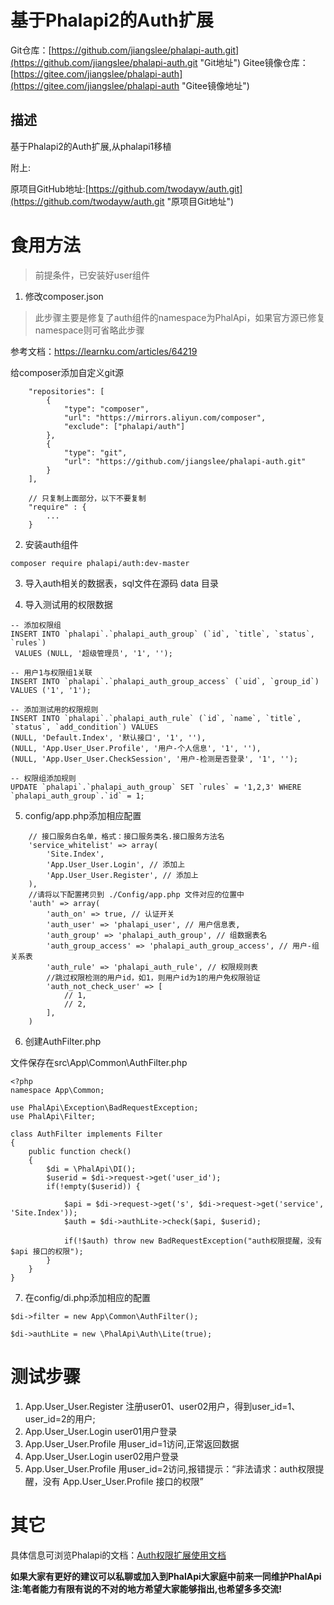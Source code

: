 
# 基于Phalapi2的Auth扩展

Git仓库：[https://github.com/jiangslee/phalapi-auth.git](https://github.com/jiangslee/phalapi-auth.git "Git地址")
Gitee镜像仓库：[https://gitee.com/jiangslee/phalapi-auth](https://gitee.com/jiangslee/phalapi-auth "Gitee镜像地址")

## 描述

基于Phalapi2的Auth扩展,从phalapi1移植

附上:

原项目GitHub地址:[https://github.com/twodayw/auth.git](https://github.com/twodayw/auth.git "原项目Git地址")

# 食用方法

> 前提条件，已安装好user组件

1. 修改composer.json

> 此步骤主要是修复了auth组件的namespace为PhalApi，如果官方源已修复namespace则可省略此步骤

参考文档：https://learnku.com/articles/64219

给composer添加自定义git源
```
	"repositories": [
		{
			"type": "composer",
			"url": "https://mirrors.aliyun.com/composer",
			"exclude": ["phalapi/auth"]
		},
		{
			"type": "git",
			"url": "https://github.com/jiangslee/phalapi-auth.git"
		}
	],

    // 只复制上面部分，以下不要复制
	"require" : {
        ...
    }
```

2. 安装auth组件

```
composer require phalapi/auth:dev-master
```

3. 导入auth相关的数据表，sql文件在源码 data 目录

4. 导入测试用的权限数据
```
-- 添加权限组
INSERT INTO `phalapi`.`phalapi_auth_group` (`id`, `title`, `status`, `rules`)
 VALUES (NULL, '超级管理员', '1', '');

-- 用户1与权限组1关联
INSERT INTO `phalapi`.`phalapi_auth_group_access` (`uid`, `group_id`) VALUES ('1', '1');

-- 添加测试用的权限规则
INSERT INTO `phalapi`.`phalapi_auth_rule` (`id`, `name`, `title`, `status`, `add_condition`) VALUES 
(NULL, 'Default.Index', '默认接口', '1', ''),
(NULL, 'App.User_User.Profile', '用户-个人信息', '1', ''),
(NULL, 'App.User_User.CheckSession', '用户-检测是否登录', '1', '');

-- 权限组添加规则
UPDATE `phalapi`.`phalapi_auth_group` SET `rules` = '1,2,3' WHERE `phalapi_auth_group`.`id` = 1;
```

5. config/app.php添加相应配置

```
    // 接口服务白名单，格式：接口服务类名.接口服务方法名
    'service_whitelist' => array(
        'Site.Index',
        'App.User_User.Login', // 添加上
        'App.User_User.Register', // 添加上
    ),
    //请将以下配置拷贝到 ./Config/app.php 文件对应的位置中
    'auth' => array(
        'auth_on' => true, // 认证开关
        'auth_user' => 'phalapi_user', // 用户信息表,
        'auth_group' => 'phalapi_auth_group', // 组数据表名
        'auth_group_access' => 'phalapi_auth_group_access', // 用户-组关系表
        'auth_rule' => 'phalapi_auth_rule', // 权限规则表
        //跳过权限检测的用户id，如1，则用户id为1的用户免权限验证
        'auth_not_check_user' => [
            // 1,
            // 2,
        ], 
    )
```

6. 创建AuthFilter.php

文件保存在src\App\Common\AuthFilter.php

```
<?php
namespace App\Common;

use PhalApi\Exception\BadRequestException;
use PhalApi\Filter;

class AuthFilter implements Filter 
{
    public function check()
    {
        $di = \PhalApi\DI();
        $userid = $di->request->get('user_id');
        if(!empty($userid)) {

            $api = $di->request->get('s', $di->request->get('service', 'Site.Index'));
            $auth = $di->authLite->check($api, $userid);
    
            if(!$auth) throw new BadRequestException("auth权限提醒，没有 $api 接口的权限");
        }
    }
}
```


7. 在config/di.php添加相应的配置

```
$di->filter = new App\Common\AuthFilter();

$di->authLite = new \PhalApi\Auth\Lite(true);
```

# 测试步骤
1. App.User_User.Register 注册user01、user02用户，得到user_id=1、user_id=2的用户;
2. App.User_User.Login user01用户登录
3. App.User_User.Profile 用user_id=1访问,正常返回数据
4. App.User_User.Login user02用户登录
3. App.User_User.Profile 用user_id=2访问,报错提示：“非法请求：auth权限提醒，没有 App.User_User.Profile 接口的权限”


# 其它
具体信息可浏览Phalapi的文档：[Auth权限扩展使用文档](https://gitee.com/dogstar/PhalApi-Library/wikis/Auth-权限扩展使用文档 "Auth权限扩展使用文档")


**如果大家有更好的建议可以私聊或加入到PhalApi大家庭中前来一同维护PhalApi**
**注:笔者能力有限有说的不对的地方希望大家能够指出,也希望多多交流!**
